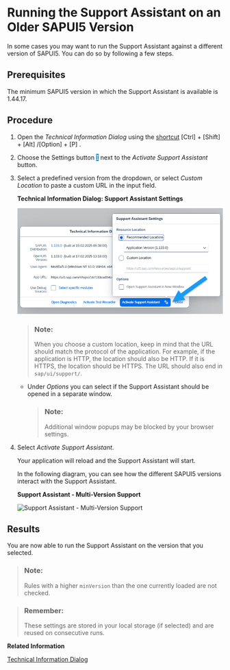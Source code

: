 <!-- loio473201b547734e0eb66612df5bae8553 -->

<link rel="stylesheet" type="text/css" href="../css/sap-icons.css"/>

# Running the Support Assistant on an Older SAPUI5 Version

In some cases you may want to run the Support Assistant against a different version of SAPUI5. You can do so by following a few steps.



<a name="loio473201b547734e0eb66612df5bae8553__prereq_jhq_pbl_n1b"/>

## Prerequisites

The minimum SAPUI5 version in which the Support Assistant is available is 1.44.17.



<a name="loio473201b547734e0eb66612df5bae8553__steps_efg_dsc_sz"/>

## Procedure

1.  Open the *Technical Information Dialog* using the [shortcut](../02_Read-Me-First/keyboard-shortcuts-for-sapui5-tools-154844c.md) [Ctrl\] + [Shift\] + [Alt\] /[Option\] + [P\] .

2.  Choose the Settings button <span style="color:#ffffff;"><span style="background-color:#009de0;"><span class="SAP-icons-V5"></span></span></span> next to the *Activate Support Assistant* button.

3.  Select a predefined version from the dropdown, or select *Custom Location* to paste a custom URL in the input field.

      
      
    **Technical Information Dialog: Support Assistant Settings**

    ![](images/Support_Assistant_Older_Version_76e6ee0.png "Technical Information Dialog: Support Assistant Settings")

    > ### Note:  
    > When you choose a custom location, keep in mind that the URL should match the protocol of the application. For example, if the application is HTTP, the location should also be HTTP. If it is HTTPS, the location should be HTTPS. The URL should also end in `sap/ui/support/`.

    -   Under *Options* you can select if the Support Assistant should be opened in a separate window.

        > ### Note:  
        > Additional window popups may be blocked by your browser settings.


4.  Select *Activate Support Assistant*.

    Your application will reload and the Support Assistant will start.

    In the following diagram, you can see how the different SAPUI5 versions interact with the Support Assistant.

      
      
    **Support Assistant - Multi-Version Support**

    ![](images/Support_Assistant_Code_Injection_f976dcd.png "Support Assistant - Multi-Version Support")




<a name="loio473201b547734e0eb66612df5bae8553__result_lcv_jxc_sz"/>

## Results

You are now able to run the Support Assistant on the version that you selected.

> ### Note:  
> Rules with a higher `minVersion` than the one currently loaded are not checked.

> ### Remember:  
> These settings are stored in your local storage \(if selected\) and are reused on consecutive runs.

**Related Information**  


[Technical Information Dialog](technical-information-dialog-616a3ef.md#loio616a3ef07f554e20a3adf749c11f64e9 "The Technical Information dialog shows details of the SAPUI5 version currently being used in an app built with SAPUI5. You can use the Technical Information dialog to enable debug resources and open additional support tools to debug your app.")

